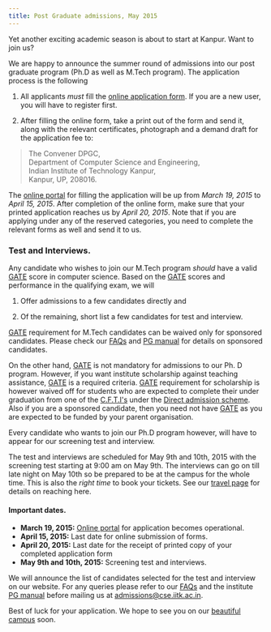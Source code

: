```yaml
---
title: Post Graduate admissions, May 2015
---
```


Yet another exciting academic season is about to start at Kanpur. Want
to join us?

<!--more-->

We are happy to announce the summer round of admissions into our post
graduate program (Ph.D as well as M.Tech program). The application
process is the following

1. All applicants *must* fill the [online application form]. If you
   are a new user, you will have to register first.

2. After filling the online form, take a print out of the form and
   send it, along with the relevant certificates, photograph and a
   demand draft for the application fee to:


> The Convener DPGC,\
> Department of Computer Science and Engineering,\
> Indian Institute of Technology Kanpur,\
> Kanpur, UP, 208016.

The [online portal] for filling the application will be up from *March
19, 2015* to *April 15, 2015*. After completion of the online form,
make sure that your printed application reaches us by *April 20,
2015*.  Note that if you are applying under any of the reserved
categories, you need to complete the relevant forms as well and send
it to us.

### Test and Interviews.

Any candidate who wishes to join our M.Tech program *should* have a
valid [GATE] score in computer science. Based on the [GATE] scores and
performance in the qualifying exam, we will

1. Offer admissions to a few candidates directly and

2. Of the remaining, short list a few candidates for test and
   interview.

[GATE] requirement for M.Tech candidates can be waived only for
sponsored candidates. Please check our [FAQs] and [PG manual] for
details on sponsored candidates.

On the other hand, [GATE] is not mandatory for admissions to our Ph. D
program.  However, if you want institute scholarship against teaching
assistance, [GATE] is a required criteria. [GATE] requirement for
scholarship is however waived off for students who are expected to
complete their under graduation from one of the [C.F.T.I's][cfti]
under the [Direct admission scheme][direct-phd]. Also if you are a
sponsored candidate, then you need not have [GATE] as you are expected
to be funded by your parent organisation.

Every candidate who wants to join our Ph.D program however, will have
to appear for our screening test and interview.

The test and interviews are scheduled for May 9th and 10th, 2015 with
the screening test starting at 9:00 am on May 9th. The interviews can
go on till late night on May 10th so be prepared to be at the campus
for the whole time. This is also the *right time* to book your
tickets. See our [travel page](/travel) for details on reaching here.


#### Important dates.

- **March 19, 2015:** [Online portal] for application becomes
  operational.
- **April 15, 2015:** Last date for online submission of forms.
- **April 20, 2015:** Last date for the receipt of printed copy of your
  completed application form
- **May 9th and 10th, 2015:** Screening test and interviews.
  

We will announce the list of candidates selected for the test and
interview on our website. For any queries please refer to our [FAQs]
and the institute [PG manual] before mailing us at
<admissions@cse.iitk.ac.in>.

Best of luck for your application. We hope to see you on our
[beautiful campus][campus] soon.


[online application form]: <http://oag.iitk.ac.in:8181/Oa/Jsp/NewPg_admit/pgonline/pg_main.jsp>
[online portal]: <http://oag.iitk.ac.in:8181/Oa/Jsp/NewPg_admit/pgonline/pg_main.jsp>
[may2015]: <http://www.iitk.ac.in/doaa/DOAA/admission2015_1.htm> "Institute website for admissions"
[dec2014]: <http://www.iitk.ac.in/doaa/DOAA/admission2014_2.htm>

[faqs]: </faq.html> "Admissions: Frequently Asked Questions"
[GATE]: <http://en.wikipedia.org/wiki/Graduate_Aptitude_Test_in_Engineering>
[PG manual]: <http://www.iitk.ac.in/doaa/PG%20Manual%20Final.pdf> "PG Manual"
[direct-phd]: </announcements/2014-09-29-Direct-Admission-without-GATE/>
[travel]: </travel> "Reaching IIT Kanpur"
[doaa]: <http://www.iitk.ac.in/doaa/DOAA/admissions.html>
[cfti]: <http://mhrd.gov.in/technical-education-1>

[campus]: <http://iitk.ac.in/new/student-campus-life>
